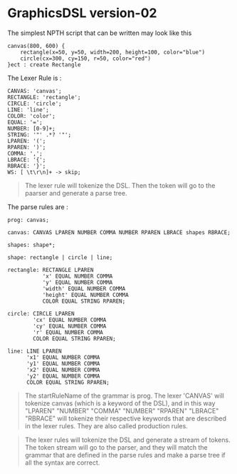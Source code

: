 # GraphicsDSL version-02
The simplest NPTH script that can be written may look like this

```
canvas(800, 600) {
    rectangle(x=50, y=50, width=200, height=100, color="blue")
    circle(cx=300, cy=150, r=50, color="red")
}ect : create Rectangle
```

The Lexer Rule is :
```
CANVAS: 'canvas';
RECTANGLE: 'rectangle';
CIRCLE: 'circle';
LINE: 'line';
COLOR: 'color';
EQUAL: '=';
NUMBER: [0-9]+;                     
STRING: '"' .*? '"';                
LPAREN: '(';
RPAREN: ')';
COMMA: ',';
LBRACE: '{';
RBRACE: '}';
WS: [ \t\r\n]+ -> skip; 
```

> The lexer rule will tokenize the DSL. Then the token will go to the paarser and generate a parse tree.

The parse rules are :

```
prog: canvas;

canvas: CANVAS LPAREN NUMBER COMMA NUMBER RPAREN LBRACE shapes RBRACE;

shapes: shape*;

shape: rectangle | circle | line;

rectangle: RECTANGLE LPAREN 
           'x' EQUAL NUMBER COMMA 
           'y' EQUAL NUMBER COMMA 
           'width' EQUAL NUMBER COMMA 
           'height' EQUAL NUMBER COMMA 
           COLOR EQUAL STRING RPAREN;

circle: CIRCLE LPAREN 
        'cx' EQUAL NUMBER COMMA 
        'cy' EQUAL NUMBER COMMA 
        'r' EQUAL NUMBER COMMA 
        COLOR EQUAL STRING RPAREN;

line: LINE LPAREN 
      'x1' EQUAL NUMBER COMMA 
      'y1' EQUAL NUMBER COMMA 
      'x2' EQUAL NUMBER COMMA 
      'y2' EQUAL NUMBER COMMA 
      COLOR EQUAL STRING RPAREN;
```

> The startRuleName of the grammar is prog. The lexer 'CANVAS' will tokenize canvas (which is a keyword of the DSL), and in this way "LPAREN" "NUMBER" "COMMA" "NUMBER" "RPAREN" "LBRACE"  "RBRACE" will tokenize their respective keywords that are described in the lexer rules. They are also called production rules.

> The lexer rules will tokenize the DSL and generate a stream of tokens. The token stream will go to the parser, and they will match the grammar that are defined in the parse rules and make a parse tree if all the syntax are correct.
